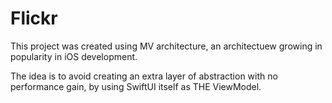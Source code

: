 # Flickr

This project was created using MV architecture, an architectuew growing in popularity in iOS development.

The idea is to avoid creating an extra layer of abstraction with no performance gain, by using SwiftUI itself as THE ViewModel.

